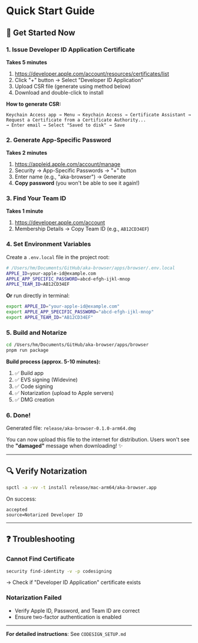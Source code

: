 # Quick Start Guide

## 🚀 Get Started Now

### 1. Issue Developer ID Application Certificate

**Takes 5 minutes**

1. https://developer.apple.com/account/resources/certificates/list
2. Click "+" button → Select "Developer ID Application"
3. Upload CSR file (generate using method below)
4. Download and double-click to install

**How to generate CSR:**
```
Keychain Access app → Menu → Keychain Access → Certificate Assistant → Request a Certificate from a Certificate Authority...
→ Enter email → Select "Saved to disk" → Save
```

### 2. Generate App-Specific Password

**Takes 2 minutes**

1. https://appleid.apple.com/account/manage
2. Security → App-Specific Passwords → "+" button
3. Enter name (e.g., "aka-browser") → Generate
4. **Copy password** (you won't be able to see it again!)

### 3. Find Your Team ID

**Takes 1 minute**

1. https://developer.apple.com/account
2. Membership Details → Copy Team ID (e.g., `AB12CD34EF`)

### 4. Set Environment Variables

Create a `.env.local` file in the project root:

```bash
# /Users/hm/Documents/GitHub/aka-browser/apps/browser/.env.local
APPLE_ID=your-apple-id@example.com
APPLE_APP_SPECIFIC_PASSWORD=abcd-efgh-ijkl-mnop
APPLE_TEAM_ID=AB12CD34EF
```

**Or** run directly in terminal:

```bash
export APPLE_ID="your-apple-id@example.com"
export APPLE_APP_SPECIFIC_PASSWORD="abcd-efgh-ijkl-mnop"
export APPLE_TEAM_ID="AB12CD34EF"
```

### 5. Build and Notarize

```bash
cd /Users/hm/Documents/GitHub/aka-browser/apps/browser
pnpm run package
```

**Build process (approx. 5-10 minutes):**
1. ✅ Build app
2. ✅ EVS signing (Widevine)
3. ✅ Code signing
4. ✅ Notarization (upload to Apple servers)
5. ✅ DMG creation

### 6. Done!

Generated file: `release/aka-browser-0.1.0-arm64.dmg`

You can now upload this file to the internet for distribution.
Users won't see the **"damaged"** message when downloading! ✨

---

## 🔍 Verify Notarization

```bash
spctl -a -vv -t install release/mac-arm64/aka-browser.app
```

On success:
```
accepted
source=Notarized Developer ID
```

---

## ❓ Troubleshooting

### Cannot Find Certificate
```bash
security find-identity -v -p codesigning
```
→ Check if "Developer ID Application" certificate exists

### Notarization Failed
- Verify Apple ID, Password, and Team ID are correct
- Ensure two-factor authentication is enabled

---

**For detailed instructions**: See `CODESIGN_SETUP.md`
